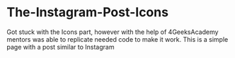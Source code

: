 # The-Instagram-Post-Icons
Got stuck with the Icons part, however with the help of 4GeeksAcademy mentors was able to replicate needed code to make it work.
This is a simple page with a post similar to Instagram
